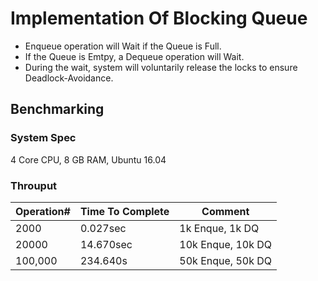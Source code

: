 # Implementation Of Blocking Queue

* Enqueue operation will Wait if the Queue is Full. 
* If the Queue is Emtpy, a Dequeue operation will Wait.
* During the wait, system will voluntarily release the locks to ensure Deadlock-Avoidance.

## Benchmarking

### System Spec
4 Core CPU, 8 GB RAM, Ubuntu 16.04

### Throuput

| Operation# | Time To Complete  |    Comment   
| -----------| ----------------  | ------------------------|
|  2000      | 0.027sec          | 1k Enque,  1k DQ        | 
|  20000     | 14.670sec         | 10k Enque, 10k DQ       |  
|  100,000   | 234.640s          | 50k Enque, 50k DQ       |        
